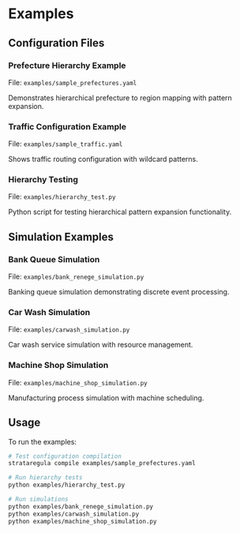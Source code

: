 # Examples

## Configuration Files

### Prefecture Hierarchy Example

File: `examples/sample_prefectures.yaml`

Demonstrates hierarchical prefecture to region mapping with pattern expansion.

### Traffic Configuration Example  

File: `examples/sample_traffic.yaml`

Shows traffic routing configuration with wildcard patterns.

### Hierarchy Testing

File: `examples/hierarchy_test.py`

Python script for testing hierarchical pattern expansion functionality.

## Simulation Examples

### Bank Queue Simulation

File: `examples/bank_renege_simulation.py`

Banking queue simulation demonstrating discrete event processing.

### Car Wash Simulation

File: `examples/carwash_simulation.py`

Car wash service simulation with resource management.

### Machine Shop Simulation

File: `examples/machine_shop_simulation.py`

Manufacturing process simulation with machine scheduling.

## Usage

To run the examples:

```bash
# Test configuration compilation
strataregula compile examples/sample_prefectures.yaml

# Run hierarchy tests
python examples/hierarchy_test.py

# Run simulations
python examples/bank_renege_simulation.py
python examples/carwash_simulation.py
python examples/machine_shop_simulation.py
```